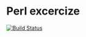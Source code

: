 Perl excercize
=======

[![Build Status](https://travis-ci.org/takkyuuplayer/perl-exercise.svg?branch=master)](https://travis-ci.org/takkyuuplayer/perl-exercise)
